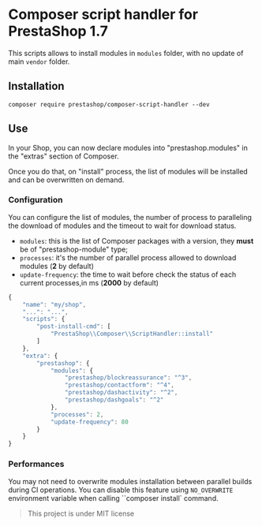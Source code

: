 # Composer script handler for PrestaShop 1.7

This scripts allows to install modules in `modules` folder, with no update
of main `vendor` folder.

## Installation

```
composer require prestashop/composer-script-handler --dev
```

## Use

In your Shop, you can now declare modules into "prestashop.modules" in the "extras" section of Composer.



Once you do that, on "install" process, the list of modules will be installed and can be overwritten on demand.

### Configuration

You can configure the list of modules, the number of process to paralleling the download of modules and the timeout to wait for download status.

* `modules`: this is the list of Composer packages with a version, they **must** be of "prestashop-module" type;
* `processes`: it's the number of parallel process allowed to download modules (**2** by default)
* `update-frequency`: the time to wait before check the status of each current processes,in ms (**2000** by default)

```js
{
    "name": "my/shop",
    "...": "...",
    "scripts": {
        "post-install-cmd": [
            "PrestaShop\\Composer\\ScriptHandler::install"
        ]
    },
    "extra": {
        "prestashop": {
            "modules": {
                "prestashop/blockreassurance": "^3",
                "prestashop/contactform": "^4",
                "prestashop/dashactivity": "^2",
                "prestashop/dashgoals": "^2"
            },
            "processes": 2,
            "update-frequency": 80
        }
    }
}
```

### Performances

You may not need to overwrite modules installation between parallel builds during CI operations.
You can disable this feature using `NO_OVERWRITE` environment variable when calling ``composer install` command.

> This project is under MIT license
